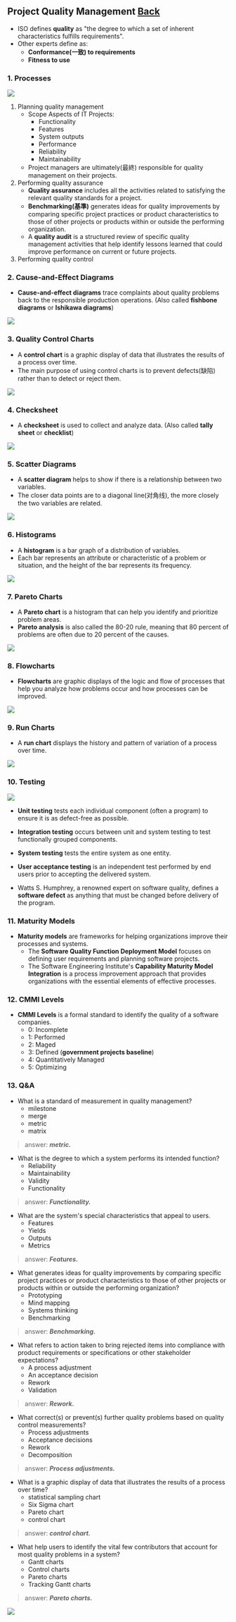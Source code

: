 ## Project Quality Management	[Back](./../projectManagement.md)

- ISO defines **quality** as "the degree to which a set of inherent characteristics fulfills requirements".
- Other experts define as:
    - **Conformance(一致) to requirements**
    - **Fitness to use**

### 1. Processes

<img src="./processes.png">

1. Planning quality management
    - Scope Aspects of IT Projects:
        - Functionality
        - Features
        - System outputs
        - Performance
        - Reliability
        - Maintainability
    - Project managers are ultimately(最終) responsible for quality management on their projects.
2. Performing quality assurance
    - **Quality assurance** includes all the activities related to satisfying the relevant quality standards for a project.
    - **Benchmarking(基準)** generates ideas for quality improvements by comparing specific project practices or product characteristics to those of other projects or products within or outside the performing organization.
    - A **quality audit** is a structured review of specific quality management activities that help identify lessons learned that could improve performance on current or future projects.
3. Performing quality control

### 2. Cause-and-Effect Diagrams

- **Cause-and-effect diagrams** trace complaints about quality problems back to the responsible production operations. (Also called **fishbone diagrams** or **Ishikawa diagrams**)

<img src="./cause_and_effect_diagrams.png">

### 3. Quality Control Charts

- A **control chart** is a graphic display of data that illustrates the results of a process over time.
- The main purpose of using control charts is to prevent defects(缺陷) rather than to detect or reject them.

<img src="./quality_control_charts.png">

### 4. Checksheet

- A **checksheet** is used to collect and analyze data. (Also called **tally sheet** or **checklist**)

<img src="./checksheet.png">

### 5. Scatter Diagrams

- A **scatter diagram** helps to show if there is a relationship between two variables.
- The closer data points are to a diagonal line(对角线), the more closely the two variables are related.

<img src="./scatter_diagrams.png">

### 6. Histograms

- A **histogram** is a bar graph of a distribution of variables.
- Each bar represents an attribute or characteristic of a problem or situation, and the height of the bar represents its frequency.

<img src="./histograms.png">

### 7. Pareto Charts

- A **Pareto chart** is a histogram that can help you identify and prioritize problem areas.
- **Pareto analysis** is also called the 80-20 rule, meaning that 80 percent of problems are often due to 20 percent of the causes.

<img src="./pareto_charts.png">

### 8. Flowcharts

- **Flowcharts** are graphic displays of the logic and flow of processes that help you analyze how problems occur and how processes can be improved.

<img src="./flowcharts.png">

### 9. Run Charts

- A **run chart** displays the history and pattern of variation of a process over time. 

<img src="./run_charts.png">

### 10. Testing

<img src="./testing.jpg">

- **Unit testing** tests each individual component (often a program) to ensure it is as defect-free as possible.
- **Integration testing** occurs between unit and system testing to test functionally grouped components.
- **System testing** tests the entire system as one entity.
- **User acceptance testing** is an independent test performed by end users prior to accepting the delivered system.


- Watts S. Humphrey, a renowned expert on software quality, defines a **software defect** as anything that must be changed before delivery of the program.

### 11. Maturity Models

- **Maturity models** are frameworks for helping organizations improve their processes and systems.
    - The **Software Quality Function Deployment Model** focuses on defining user requirements and planning software projects.
    - The Software Engineering Institute's **Capability Maturity Model Integration** is a process improvement approach that provides organizations with the essential elements of effective processes.

### 12. CMMI Levels

- **CMMI Levels** is a formal standard to identify the quality of a software companies.
    - 0: Incomplete
    - 1: Performed
    - 2: Maged
    - 3: Defined (**government projects baseline**)
    - 4: Quantitatively Managed
    - 5: Optimizing

### 13. Q&A

- What is a standard of measurement in quality management?
    - milestone
    - merge
    - metric
    - matrix

> answer: <strong>*metric.*</strong>

- What is the degree to which a system performs its intended function?
    - Reliability
    - Maintainability
    - Validity
    - Functionality

> answer: <strong>*Functionality.*</strong>

- What are the system's special characteristics that appeal to users.
    - Features
    - Yields
    - Outputs
    - Metrics

> answer: <strong>*Features.*</strong>

- What generates ideas for quality improvements by comparing specific project practices or product characteristics to those of other projects or products within or outside the performing organization?
    - Prototyping
    - Mind mapping
    - Systems thinking
    - Benchmarking

> answer: <strong>*Benchmarking.*</strong>

- What refers to action taken to bring rejected items into compliance with product requirements or specifications or other stakeholder expectations?
    - A process adjustment
    - An acceptance decision
    - Rework
    - Validation

> answer: <strong>*Rework.*</strong>

- What correct(s) or prevent(s) further quality problems based on quality control measurements?
    - Process adjustments
    - Acceptance decisions
    - Rework
    - Decomposition

> answer: <strong>*Process adjustments.*</strong>

- What is a graphic display of data that illustrates the results of a process over time?
    - statistical sampling chart
    - Six Sigma chart
    - Pareto chart
    - control chart

> answer: <strong>*control chart.*</strong>

- What help users to identify the vital few contributors that account for most quality problems in a system?
    - Gantt charts
    - Control charts
    - Pareto charts
    - Tracking Gantt charts

> answer: <strong>*Pareto charts.*</strong>

<a href="http://aleen42.github.io/" target="_blank" ><img src="./../../pic/tail.gif"></a>
